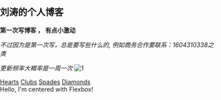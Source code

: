 
## 刘涛的个人博客

**第一次写博客 ， 有点小激动**

*不过因为是第一次写，总是要写些什么的,
例如商务合作要联系：1604310338之类*

*更新频率大概率是一周一次*
![1](http://r.photo.store.qq.com/psb?/V10FTeKj4BGmer/lpP8926ENp4BFo7Rr9W7Gp9jxrNsXiZtRn8U4C.USrE!/r/dDcBAAAAAAAA)


<link rel="style sheet" type="text/css" media="screen" href="screenstyles.css">
 <link rel="icon" href="https://github.com/airmteqiu/airmteqiu.github.io/blob/master/A2.ico?raw=true">
<link rel="stylesheet" href="css/styles.css">
<link rel="stylesheet" href="main2.css">
<link rel="stylesheet" href="main.css">
<link rel="stylesheet" href="main3.css">
     
<meta name="viewport" content="width=device-width">
<meta name="viewport" contet="width=device-width,initial-scale=1.0"/>
 <a href="#" class="CardLink                CardLink_Hearts">Hearts</a>
		<a href="#" class="CardLink CardLink_Clubs">Clubs</a>
		<a href="#" class="CardLink CardLink_Spades">Spades</a>
		<a href="#" class="CardLink CardLink_Diamonds">Diamonds</a>
<div class="Wrap">
		<div class="Header"></div>
		<div class="WrapMiddle">
			<div class="Left"></div>
			<div class="Middle"></div>
			<div class="Right"></div>
		</div>
        <div class="Footer"></div>
	</div>
     <div class="CenterMe">
		Hello, I'm centered with Flexbox!
	</div>
<html>

<head>
<meta name="viewport" content="width=device-width">
<link rel="stylesheet" href="css/styles.css">
<meta charset="utf-8">
<link rel="style sheet" type="text/css" media="screen" href="screenstyles.css">

<title>刘涛的个人博客 | airmteqiu.github.io</title>

</head>

<style>

body {

    padding:0;

    margin:0;

    overflow:hidden;

	height: 600px;

}

canvas {

    padding:0;

    margin:0;

}

div.btnbg {

    position:fixed;

    left:0;

    top:0;

}

</style>

<body>

<canvas id="sakura"></canvas>

<div class="btnbg">

</div>



<!-- sakura shader -->

<script id="sakura_point_vsh" type="x-shader/x_vertex">

uniform mat4 uProjection;

uniform mat4 uModelview;

uniform vec3 uResolution;

uniform vec3 uOffset;

uniform vec3 uDOF;  //x:focus distance, y:focus radius, z:max radius

uniform vec3 uFade; //x:start distance, y:half distance, z:near fade start



attribute vec3 aPosition;

attribute vec3 aEuler;

attribute vec2 aMisc; //x:size, y:fade



varying vec3 pposition;

varying float psize;

varying float palpha;

varying float pdist;



//varying mat3 rotMat;

varying vec3 normX;

varying vec3 normY;

varying vec3 normZ;

varying vec3 normal;



varying float diffuse;

varying float specular;

varying float rstop;

varying float distancefade;



void main(void) {

    // Projection is based on vertical angle

    vec4 pos = uModelview * vec4(aPosition + uOffset, 1.0);

    gl_Position = uProjection * pos;

    gl_PointSize = aMisc.x * uProjection[1][1] / -pos.z * uResolution.y * 0.5;

    

    pposition = pos.xyz;

    psize = aMisc.x;

    pdist = length(pos.xyz);

    palpha = smoothstep(0.0, 1.0, (pdist - 0.1) / uFade.z);

    

    vec3 elrsn = sin(aEuler);

    vec3 elrcs = cos(aEuler);

    mat3 rotx = mat3(

        1.0, 0.0, 0.0,

        0.0, elrcs.x, elrsn.x,

        0.0, -elrsn.x, elrcs.x

    );

    mat3 roty = mat3(

        elrcs.y, 0.0, -elrsn.y,

        0.0, 1.0, 0.0,

        elrsn.y, 0.0, elrcs.y

    );

    mat3 rotz = mat3(

        elrcs.z, elrsn.z, 0.0, 

        -elrsn.z, elrcs.z, 0.0,

        0.0, 0.0, 1.0

    );

    mat3 rotmat = rotx * roty * rotz;

    normal = rotmat[2];

    

    mat3 trrotm = mat3(

        rotmat[0][0], rotmat[1][0], rotmat[2][0],

        rotmat[0][1], rotmat[1][1], rotmat[2][1],

        rotmat[0][2], rotmat[1][2], rotmat[2][2]

    );

    normX = trrotm[0];

    normY = trrotm[1];

    normZ = trrotm[2];

    

    const vec3 lit = vec3(0.6917144638660746, 0.6917144638660746, -0.20751433915982237);

    

    float tmpdfs = dot(lit, normal);

    if(tmpdfs < 0.0) {

        normal = -normal;

        tmpdfs = dot(lit, normal);

    }

    diffuse = 0.4 + tmpdfs;

    

    vec3 eyev = normalize(-pos.xyz);

    if(dot(eyev, normal) > 0.0) {

        vec3 hv = normalize(eyev + lit);

        specular = pow(max(dot(hv, normal), 0.0), 20.0);

    }

    else {

        specular = 0.0;

    }

    

    rstop = clamp((abs(pdist - uDOF.x) - uDOF.y) / uDOF.z, 0.0, 1.0);

    rstop = pow(rstop, 0.5);

    //-0.69315 = ln(0.5)

    distancefade = min(1.0, exp((uFade.x - pdist) * 0.69315 / uFade.y));

}

</script>

<script id="sakura_point_fsh" type="x-shader/x_fragment">

#ifdef GL_ES

//precision mediump float;

precision highp float;

#endif



uniform vec3 uDOF;  //x:focus distance, y:focus radius, z:max radius

uniform vec3 uFade; //x:start distance, y:half distance, z:near fade start



const vec3 fadeCol = vec3(0.08, 0.03, 0.06);



varying vec3 pposition;

varying float psize;

varying float palpha;

varying float pdist;



//varying mat3 rotMat;

varying vec3 normX;

varying vec3 normY;

varying vec3 normZ;

varying vec3 normal;



varying float diffuse;

varying float specular;

varying float rstop;

varying float distancefade;



float ellipse(vec2 p, vec2 o, vec2 r) {

    vec2 lp = (p - o) / r;

    return length(lp) - 1.0;

}



void main(void) {

    vec3 p = vec3(gl_PointCoord - vec2(0.5, 0.5), 0.0) * 2.0;

    vec3 d = vec3(0.0, 0.0, -1.0);

    float nd = normZ.z; //dot(-normZ, d);

    if(abs(nd) < 0.0001) discard;

    

    float np = dot(normZ, p);

    vec3 tp = p + d * np / nd;

    vec2 coord = vec2(dot(normX, tp), dot(normY, tp));

    

    //angle = 15 degree

    const float flwrsn = 0.258819045102521;

    const float flwrcs = 0.965925826289068;

    mat2 flwrm = mat2(flwrcs, -flwrsn, flwrsn, flwrcs);

    vec2 flwrp = vec2(abs(coord.x), coord.y) * flwrm;

    

    float r;

    if(flwrp.x < 0.0) {

        r = ellipse(flwrp, vec2(0.065, 0.024) * 0.5, vec2(0.36, 0.96) * 0.5);

    }

    else {

        r = ellipse(flwrp, vec2(0.065, 0.024) * 0.5, vec2(0.58, 0.96) * 0.5);

    }

    

    if(r > rstop) discard;

    

    vec3 col = mix(vec3(1.0, 0.8, 0.75), vec3(1.0, 0.9, 0.87), r);

    float grady = mix(0.0, 1.0, pow(coord.y * 0.5 + 0.5, 0.35));

    col *= vec3(1.0, grady, grady);

    col *= mix(0.8, 1.0, pow(abs(coord.x), 0.3));

    col = col * diffuse + specular;

    

    col = mix(fadeCol, col, distancefade);

    

    float alpha = (rstop > 0.001)? (0.5 - r / (rstop * 2.0)) : 1.0;

    alpha = smoothstep(0.0, 1.0, alpha) * palpha;

    

    gl_FragColor = vec4(col * 0.5, alpha);

}

</script>

<!-- effects -->

<script id="fx_common_vsh" type="x-shader/x_vertex">

uniform vec3 uResolution;

attribute vec2 aPosition;



varying vec2 texCoord;

varying vec2 screenCoord;



void main(void) {

    gl_Position = vec4(aPosition, 0.0, 1.0);

    texCoord = aPosition.xy * 0.5 + vec2(0.5, 0.5);

    screenCoord = aPosition.xy * vec2(uResolution.z, 1.0);

}

</script>

<script id="bg_fsh" type="x-shader/x_fragment">

#ifdef GL_ES

//precision mediump float;

precision highp float;

#endif



uniform vec2 uTimes;



varying vec2 texCoord;

varying vec2 screenCoord;



void main(void) {

    vec3 col;

    float c;

    vec2 tmpv = texCoord * vec2(0.8, 1.0) - vec2(0.95, 1.0);

    c = exp(-pow(length(tmpv) * 1.8, 2.0));

    col = mix(vec3(0.02, 0.0, 0.03), vec3(0.96, 0.98, 1.0) * 1.5, c);

    gl_FragColor = vec4(col * 0.5, 1.0);

}

</script>

<script id="fx_brightbuf_fsh" type="x-shader/x_fragment">

#ifdef GL_ES

//precision mediump float;

precision highp float;

#endif

uniform sampler2D uSrc;

uniform vec2 uDelta;



varying vec2 texCoord;

varying vec2 screenCoord;



void main(void) {

    vec4 col = texture2D(uSrc, texCoord);

    gl_FragColor = vec4(col.rgb * 2.0 - vec3(0.5), 1.0);

}

</script>

<script id="fx_dirblur_r4_fsh" type="x-shader/x_fragment">

#ifdef GL_ES

//precision mediump float;

precision highp float;

#endif

uniform sampler2D uSrc;

uniform vec2 uDelta;

uniform vec4 uBlurDir; //dir(x, y), stride(z, w)



varying vec2 texCoord;

varying vec2 screenCoord;



void main(void) {

    vec4 col = texture2D(uSrc, texCoord);

    col = col + texture2D(uSrc, texCoord + uBlurDir.xy * uDelta);

    col = col + texture2D(uSrc, texCoord - uBlurDir.xy * uDelta);

    col = col + texture2D(uSrc, texCoord + (uBlurDir.xy + uBlurDir.zw) * uDelta);

    col = col + texture2D(uSrc, texCoord - (uBlurDir.xy + uBlurDir.zw) * uDelta);

    gl_FragColor = col / 5.0;

}

</script>

<!-- effect fragment shader template -->

<script id="fx_common_fsh" type="x-shader/x_fragment">

#ifdef GL_ES

//precision mediump float;

precision highp float;

#endif

uniform sampler2D uSrc;

uniform vec2 uDelta;



varying vec2 texCoord;

varying vec2 screenCoord;



void main(void) {

    gl_FragColor = texture2D(uSrc, texCoord);

}

</script>

<!-- post processing -->

<script id="pp_final_vsh" type="x-shader/x_vertex">

uniform vec3 uResolution;

attribute vec2 aPosition;

varying vec2 texCoord;

varying vec2 screenCoord;

void main(void) {

    gl_Position = vec4(aPosition, 0.0, 1.0);

    texCoord = aPosition.xy * 0.5 + vec2(0.5, 0.5);

    screenCoord = aPosition.xy * vec2(uResolution.z, 1.0);

}

</script>

<script id="pp_final_fsh" type="x-shader/x_fragment">

#ifdef GL_ES

//precision mediump float;

precision highp float;

#endif

uniform sampler2D uSrc;

uniform sampler2D uBloom;

uniform vec2 uDelta;

varying vec2 texCoord;

varying vec2 screenCoord;

void main(void) {

    vec4 srccol = texture2D(uSrc, texCoord) * 2.0;

    vec4 bloomcol = texture2D(uBloom, texCoord);

    vec4 col;

    col = srccol + bloomcol * (vec4(1.0) + srccol);

    col *= smoothstep(1.0, 0.0, pow(length((texCoord - vec2(0.5)) * 2.0), 1.2) * 0.5);

    col = pow(col, vec4(0.45454545454545)); //(1.0 / 2.2)

    

    gl_FragColor = vec4(col.rgb, 1.0);

    gl_FragColor.a = 1.0;

}

</script>

</body>

<script>

// Utilities

var Vector3 = {};

var Matrix44 = {};

Vector3.create = function(x, y, z) {

    return {'x':x, 'y':y, 'z':z};

};

Vector3.dot = function (v0, v1) {

    return v0.x * v1.x + v0.y * v1.y + v0.z * v1.z;

};

Vector3.cross = function (v, v0, v1) {

    v.x = v0.y * v1.z - v0.z * v1.y;

    v.y = v0.z * v1.x - v0.x * v1.z;

    v.z = v0.x * v1.y - v0.y * v1.x;

};

Vector3.normalize = function (v) {

    var l = v.x * v.x + v.y * v.y + v.z * v.z;

    if(l > 0.00001) {

        l = 1.0 / Math.sqrt(l);

        v.x *= l;

        v.y *= l;

        v.z *= l;

    }

};

Vector3.arrayForm = function(v) {

    if(v.array) {

        v.array[0] = v.x;

        v.array[1] = v.y;

        v.array[2] = v.z;

    }

    else {

        v.array = new Float32Array([v.x, v.y, v.z]);

    }

    return v.array;

};

Matrix44.createIdentity = function () {

    return new Float32Array([1.0, 0.0, 0.0, 0.0, 0.0, 1.0, 0.0, 0.0, 0.0, 0.0, 1.0, 0.0, 0.0, 0.0, 0.0, 1.0]);

};

Matrix44.loadProjection = function (m, aspect, vdeg, near, far) {

    var h = near * Math.tan(vdeg * Math.PI / 180.0 * 0.5) * 2.0;

    var w = h * aspect;

    

    m[0] = 2.0 * near / w;

    m[1] = 0.0;

    m[2] = 0.0;

    m[3] = 0.0;

    

    m[4] = 0.0;

    m[5] = 2.0 * near / h;

    m[6] = 0.0;

    m[7] = 0.0;

    

    m[8] = 0.0;

    m[9] = 0.0;

    m[10] = -(far + near) / (far - near);

    m[11] = -1.0;

    

    m[12] = 0.0;

    m[13] = 0.0;

    m[14] = -2.0 * far * near / (far - near);

    m[15] = 0.0;

};

Matrix44.loadLookAt = function (m, vpos, vlook, vup) {

    var frontv = Vector3.create(vpos.x - vlook.x, vpos.y - vlook.y, vpos.z - vlook.z);

    Vector3.normalize(frontv);

    var sidev = Vector3.create(1.0, 0.0, 0.0);

    Vector3.cross(sidev, vup, frontv);

    Vector3.normalize(sidev);

    var topv = Vector3.create(1.0, 0.0, 0.0);

    Vector3.cross(topv, frontv, sidev);

    Vector3.normalize(topv);

    

    m[0] = sidev.x;

    m[1] = topv.x;

    m[2] = frontv.x;

    m[3] = 0.0;

    

    m[4] = sidev.y;

    m[5] = topv.y;

    m[6] = frontv.y;

    m[7] = 0.0;

    

    m[8] = sidev.z;

    m[9] = topv.z;

    m[10] = frontv.z;

    m[11] = 0.0;

    

    m[12] = -(vpos.x * m[0] + vpos.y * m[4] + vpos.z * m[8]);

    m[13] = -(vpos.x * m[1] + vpos.y * m[5] + vpos.z * m[9]);

    m[14] = -(vpos.x * m[2] + vpos.y * m[6] + vpos.z * m[10]);

    m[15] = 1.0;

};



//

var timeInfo = {

    'start':0, 'prev':0, // Date

    'delta':0, 'elapsed':0 // Number(sec)

};



//

var gl;

var renderSpec = {

    'width':0,

    'height':0,

    'aspect':1,

    'array':new Float32Array(3),

    'halfWidth':0,

    'halfHeight':0,

    'halfArray':new Float32Array(3)

    // and some render targets. see setViewport()

};

renderSpec.setSize = function(w, h) {

    renderSpec.width = w;

    renderSpec.height = h;

    renderSpec.aspect = renderSpec.width / renderSpec.height;

    renderSpec.array[0] = renderSpec.width;

    renderSpec.array[1] = renderSpec.height;

    renderSpec.array[2] = renderSpec.aspect;

    

    renderSpec.halfWidth = Math.floor(w / 2);

    renderSpec.halfHeight = Math.floor(h / 2);

    renderSpec.halfArray[0] = renderSpec.halfWidth;

    renderSpec.halfArray[1] = renderSpec.halfHeight;

    renderSpec.halfArray[2] = renderSpec.halfWidth / renderSpec.halfHeight;

};



function deleteRenderTarget(rt) {

    gl.deleteFramebuffer(rt.frameBuffer);

    gl.deleteRenderbuffer(rt.renderBuffer);

    gl.deleteTexture(rt.texture);

}



function createRenderTarget(w, h) {

    var ret = {

        'width':w,

        'height':h,

        'sizeArray':new Float32Array([w, h, w / h]),

        'dtxArray':new Float32Array([1.0 / w, 1.0 / h])

    };

    ret.frameBuffer = gl.createFramebuffer();

    ret.renderBuffer = gl.createRenderbuffer();

    ret.texture = gl.createTexture();

    

    gl.bindTexture(gl.TEXTURE_2D, ret.texture);

    gl.texImage2D(gl.TEXTURE_2D, 0, gl.RGBA, w, h, 0, gl.RGBA, gl.UNSIGNED_BYTE, null);

    gl.texParameteri(gl.TEXTURE_2D, gl.TEXTURE_WRAP_S, gl.CLAMP_TO_EDGE);

    gl.texParameteri(gl.TEXTURE_2D, gl.TEXTURE_WRAP_T, gl.CLAMP_TO_EDGE);

    gl.texParameteri(gl.TEXTURE_2D, gl.TEXTURE_MAG_FILTER, gl.LINEAR);

    gl.texParameteri(gl.TEXTURE_2D, gl.TEXTURE_MIN_FILTER, gl.LINEAR);

    

    gl.bindFramebuffer(gl.FRAMEBUFFER, ret.frameBuffer);

    gl.framebufferTexture2D(gl.FRAMEBUFFER, gl.COLOR_ATTACHMENT0, gl.TEXTURE_2D, ret.texture, 0);

    

    gl.bindRenderbuffer(gl.RENDERBUFFER, ret.renderBuffer);

    gl.renderbufferStorage(gl.RENDERBUFFER, gl.DEPTH_COMPONENT16, w, h);

    gl.framebufferRenderbuffer(gl.FRAMEBUFFER, gl.DEPTH_ATTACHMENT, gl.RENDERBUFFER, ret.renderBuffer);

    

    gl.bindTexture(gl.TEXTURE_2D, null);

    gl.bindRenderbuffer(gl.RENDERBUFFER, null);

    gl.bindFramebuffer(gl.FRAMEBUFFER, null);

    

    return ret;

}



function compileShader(shtype, shsrc) {

	var retsh = gl.createShader(shtype);

	

	gl.shaderSource(retsh, shsrc);

	gl.compileShader(retsh);

	

	if(!gl.getShaderParameter(retsh, gl.COMPILE_STATUS)) {

		var errlog = gl.getShaderInfoLog(retsh);

		gl.deleteShader(retsh);

		console.error(errlog);

		return null;

	}

	return retsh;

}



function createShader(vtxsrc, frgsrc, uniformlist, attrlist) {

    var vsh = compileShader(gl.VERTEX_SHADER, vtxsrc);

    var fsh = compileShader(gl.FRAGMENT_SHADER, frgsrc);

    

    if(vsh == null || fsh == null) {

        return null;

    }

    

    var prog = gl.createProgram();

    gl.attachShader(prog, vsh);

    gl.attachShader(prog, fsh);

    

    gl.deleteShader(vsh);

    gl.deleteShader(fsh);

    

    gl.linkProgram(prog);

    if (!gl.getProgramParameter(prog, gl.LINK_STATUS)) {

        var errlog = gl.getProgramInfoLog(prog);

        console.error(errlog);

        return null;

    }

    

    if(uniformlist) {

        prog.uniforms = {};

        for(var i = 0; i < uniformlist.length; i++) {

            prog.uniforms[uniformlist[i]] = gl.getUniformLocation(prog, uniformlist[i]);

        }

    }

    

    if(attrlist) {

        prog.attributes = {};

        for(var i = 0; i < attrlist.length; i++) {

            var attr = attrlist[i];

            prog.attributes[attr] = gl.getAttribLocation(prog, attr);

        }

    }

    

    return prog;

}



function useShader(prog) {

    gl.useProgram(prog);

    for(var attr in prog.attributes) {

        gl.enableVertexAttribArray(prog.attributes[attr]);;

    }

}



function unuseShader(prog) {

    for(var attr in prog.attributes) {

        gl.disableVertexAttribArray(prog.attributes[attr]);;

    }

    gl.useProgram(null);

}



/////

var projection = {

    'angle':60,

    'nearfar':new Float32Array([0.1, 100.0]),

    'matrix':Matrix44.createIdentity()

};

var camera = {

    'position':Vector3.create(0, 0, 100),

    'lookat':Vector3.create(0, 0, 0),

    'up':Vector3.create(0, 1, 0),

    'dof':Vector3.create(10.0, 4.0, 8.0),

    'matrix':Matrix44.createIdentity()

};



var pointFlower = {};

var meshFlower = {};

var sceneStandBy = false;



var BlossomParticle = function () {

    this.velocity = new Array(3);

    this.rotation = new Array(3);

    this.position = new Array(3);

    this.euler = new Array(3);

    this.size = 1.0;

    this.alpha = 1.0;

    this.zkey = 0.0;

};



BlossomParticle.prototype.setVelocity = function (vx, vy, vz) {

    this.velocity[0] = vx;

    this.velocity[1] = vy;

    this.velocity[2] = vz;

};



BlossomParticle.prototype.setRotation = function (rx, ry, rz) {

    this.rotation[0] = rx;

    this.rotation[1] = ry;

    this.rotation[2] = rz;

};



BlossomParticle.prototype.setPosition = function (nx, ny, nz) {

    this.position[0] = nx;

    this.position[1] = ny;

    this.position[2] = nz;

};



BlossomParticle.prototype.setEulerAngles = function (rx, ry, rz) {

    this.euler[0] = rx;

    this.euler[1] = ry;

    this.euler[2] = rz;

};



BlossomParticle.prototype.setSize = function (s) {

    this.size = s;

};



BlossomParticle.prototype.update = function (dt, et) {

    this.position[0] += this.velocity[0] * dt;

    this.position[1] += this.velocity[1] * dt;

    this.position[2] += this.velocity[2] * dt;

    

    this.euler[0] += this.rotation[0] * dt;

    this.euler[1] += this.rotation[1] * dt;

    this.euler[2] += this.rotation[2] * dt;

};



function createPointFlowers() {

    // get point sizes

    var prm = gl.getParameter(gl.ALIASED_POINT_SIZE_RANGE);

    renderSpec.pointSize = {'min':prm[0], 'max':prm[1]};

    

    var vtxsrc = document.getElementById("sakura_point_vsh").textContent;

    var frgsrc = document.getElementById("sakura_point_fsh").textContent;

    

    pointFlower.program = createShader(

        vtxsrc, frgsrc,

        ['uProjection', 'uModelview', 'uResolution', 'uOffset', 'uDOF', 'uFade'],

        ['aPosition', 'aEuler', 'aMisc']

    );

    

    useShader(pointFlower.program);

    pointFlower.offset = new Float32Array([0.0, 0.0, 0.0]);

    pointFlower.fader = Vector3.create(0.0, 10.0, 0.0);

    

    // paramerters: velocity[3], rotate[3]

    pointFlower.numFlowers = 1600;

    pointFlower.particles = new Array(pointFlower.numFlowers);

    // vertex attributes {position[3], euler_xyz[3], size[1]}

    pointFlower.dataArray = new Float32Array(pointFlower.numFlowers * (3 + 3 + 2));

    pointFlower.positionArrayOffset = 0;

    pointFlower.eulerArrayOffset = pointFlower.numFlowers * 3;

    pointFlower.miscArrayOffset = pointFlower.numFlowers * 6;

    

    pointFlower.buffer = gl.createBuffer();

    gl.bindBuffer(gl.ARRAY_BUFFER, pointFlower.buffer);

    gl.bufferData(gl.ARRAY_BUFFER, pointFlower.dataArray, gl.DYNAMIC_DRAW);

    gl.bindBuffer(gl.ARRAY_BUFFER, null);

    

    unuseShader(pointFlower.program);

    

    for(var i = 0; i < pointFlower.numFlowers; i++) {

        pointFlower.particles[i] = new BlossomParticle();

    }

}



function initPointFlowers() {

    //area

    pointFlower.area = Vector3.create(20.0, 20.0, 20.0);

    pointFlower.area.x = pointFlower.area.y * renderSpec.aspect;

    

    pointFlower.fader.x = 10.0; //env fade start

    pointFlower.fader.y = pointFlower.area.z; //env fade half

    pointFlower.fader.z = 0.1;  //near fade start

    

    //particles

    var PI2 = Math.PI * 2.0;

    var tmpv3 = Vector3.create(0, 0, 0);

    var tmpv = 0;

    var symmetryrand = function() {return (Math.random() * 2.0 - 1.0);};

    for(var i = 0; i < pointFlower.numFlowers; i++) {

        var tmpprtcl = pointFlower.particles[i];

        

        //velocity

        tmpv3.x = symmetryrand() * 0.3 + 0.8;

        tmpv3.y = symmetryrand() * 0.2 - 1.0;

        tmpv3.z = symmetryrand() * 0.3 + 0.5;

        Vector3.normalize(tmpv3);

        tmpv = 2.0 + Math.random() * 1.0;

        tmpprtcl.setVelocity(tmpv3.x * tmpv, tmpv3.y * tmpv, tmpv3.z * tmpv);

        

        //rotation

        tmpprtcl.setRotation(

            symmetryrand() * PI2 * 0.5,

            symmetryrand() * PI2 * 0.5,

            symmetryrand() * PI2 * 0.5

        );

        

        //position

        tmpprtcl.setPosition(

            symmetryrand() * pointFlower.area.x,

            symmetryrand() * pointFlower.area.y,

            symmetryrand() * pointFlower.area.z

        );

        

        //euler

        tmpprtcl.setEulerAngles(

            Math.random() * Math.PI * 2.0,

            Math.random() * Math.PI * 2.0,

            Math.random() * Math.PI * 2.0

        );

        

        //size

        tmpprtcl.setSize(0.9 + Math.random() * 0.1);

    }

}



function renderPointFlowers() {

    //update

    var PI2 = Math.PI * 2.0;

    var limit = [pointFlower.area.x, pointFlower.area.y, pointFlower.area.z];

    var repeatPos = function (prt, cmp, limit) {

        if(Math.abs(prt.position[cmp]) - prt.size * 0.5 > limit) {

            //out of area

            if(prt.position[cmp] > 0) {

                prt.position[cmp] -= limit * 2.0;

            }

            else {

                prt.position[cmp] += limit * 2.0;

            }

        }

    };

    var repeatEuler = function (prt, cmp) {

        prt.euler[cmp] = prt.euler[cmp] % PI2;

        if(prt.euler[cmp] < 0.0) {

            prt.euler[cmp] += PI2;

        }

    };

    

    for(var i = 0; i < pointFlower.numFlowers; i++) {

        var prtcl = pointFlower.particles[i];

        prtcl.update(timeInfo.delta, timeInfo.elapsed);

        repeatPos(prtcl, 0, pointFlower.area.x);

        repeatPos(prtcl, 1, pointFlower.area.y);

        repeatPos(prtcl, 2, pointFlower.area.z);

        repeatEuler(prtcl, 0);

        repeatEuler(prtcl, 1);

        repeatEuler(prtcl, 2);

        

        prtcl.alpha = 1.0;//(pointFlower.area.z - prtcl.position[2]) * 0.5;

        

        prtcl.zkey = (camera.matrix[2] * prtcl.position[0]

                    + camera.matrix[6] * prtcl.position[1]

                    + camera.matrix[10] * prtcl.position[2]

                    + camera.matrix[14]);

    }

    

    // sort

    pointFlower.particles.sort(function(p0, p1){return p0.zkey - p1.zkey;});

    

    // update data

    var ipos = pointFlower.positionArrayOffset;

    var ieuler = pointFlower.eulerArrayOffset;

    var imisc = pointFlower.miscArrayOffset;

    for(var i = 0; i < pointFlower.numFlowers; i++) {

        var prtcl = pointFlower.particles[i];

        pointFlower.dataArray[ipos] = prtcl.position[0];

        pointFlower.dataArray[ipos + 1] = prtcl.position[1];

        pointFlower.dataArray[ipos + 2] = prtcl.position[2];

        ipos += 3;

        pointFlower.dataArray[ieuler] = prtcl.euler[0];

        pointFlower.dataArray[ieuler + 1] = prtcl.euler[1];

        pointFlower.dataArray[ieuler + 2] = prtcl.euler[2];

        ieuler += 3;

        pointFlower.dataArray[imisc] = prtcl.size;

        pointFlower.dataArray[imisc + 1] = prtcl.alpha;

        imisc += 2;

    }

    

    //draw

    gl.enable(gl.BLEND);

    //gl.disable(gl.DEPTH_TEST);

    gl.blendFunc(gl.SRC_ALPHA, gl.ONE_MINUS_SRC_ALPHA);

    

    var prog = pointFlower.program;

    useShader(prog);

    

    gl.uniformMatrix4fv(prog.uniforms.uProjection, false, projection.matrix);

    gl.uniformMatrix4fv(prog.uniforms.uModelview, false, camera.matrix);

    gl.uniform3fv(prog.uniforms.uResolution, renderSpec.array);

    gl.uniform3fv(prog.uniforms.uDOF, Vector3.arrayForm(camera.dof));

    gl.uniform3fv(prog.uniforms.uFade, Vector3.arrayForm(pointFlower.fader));

    

    gl.bindBuffer(gl.ARRAY_BUFFER, pointFlower.buffer);

    gl.bufferData(gl.ARRAY_BUFFER, pointFlower.dataArray, gl.DYNAMIC_DRAW);

    

    gl.vertexAttribPointer(prog.attributes.aPosition, 3, gl.FLOAT, false, 0, pointFlower.positionArrayOffset * Float32Array.BYTES_PER_ELEMENT);

    gl.vertexAttribPointer(prog.attributes.aEuler, 3, gl.FLOAT, false, 0, pointFlower.eulerArrayOffset * Float32Array.BYTES_PER_ELEMENT);

    gl.vertexAttribPointer(prog.attributes.aMisc, 2, gl.FLOAT, false, 0, pointFlower.miscArrayOffset * Float32Array.BYTES_PER_ELEMENT);

    

    // doubler

    for(var i = 1; i < 2; i++) {

        var zpos = i * -2.0;

        pointFlower.offset[0] = pointFlower.area.x * -1.0;

        pointFlower.offset[1] = pointFlower.area.y * -1.0;

        pointFlower.offset[2] = pointFlower.area.z * zpos;

        gl.uniform3fv(prog.uniforms.uOffset, pointFlower.offset);

        gl.drawArrays(gl.POINT, 0, pointFlower.numFlowers);

        

        pointFlower.offset[0] = pointFlower.area.x * -1.0;

        pointFlower.offset[1] = pointFlower.area.y *  1.0;

        pointFlower.offset[2] = pointFlower.area.z * zpos;

        gl.uniform3fv(prog.uniforms.uOffset, pointFlower.offset);

        gl.drawArrays(gl.POINT, 0, pointFlower.numFlowers);

        

        pointFlower.offset[0] = pointFlower.area.x *  1.0;

        pointFlower.offset[1] = pointFlower.area.y * -1.0;

        pointFlower.offset[2] = pointFlower.area.z * zpos;

        gl.uniform3fv(prog.uniforms.uOffset, pointFlower.offset);

        gl.drawArrays(gl.POINT, 0, pointFlower.numFlowers);

        

        pointFlower.offset[0] = pointFlower.area.x *  1.0;

        pointFlower.offset[1] = pointFlower.area.y *  1.0;

        pointFlower.offset[2] = pointFlower.area.z * zpos;

        gl.uniform3fv(prog.uniforms.uOffset, pointFlower.offset);

        gl.drawArrays(gl.POINT, 0, pointFlower.numFlowers);

    }

    

    //main

    pointFlower.offset[0] = 0.0;

    pointFlower.offset[1] = 0.0;

    pointFlower.offset[2] = 0.0;

    gl.uniform3fv(prog.uniforms.uOffset, pointFlower.offset);

    gl.drawArrays(gl.POINT, 0, pointFlower.numFlowers);

    

    gl.bindBuffer(gl.ARRAY_BUFFER, null);

    unuseShader(prog);

    

    gl.enable(gl.DEPTH_TEST);

    gl.disable(gl.BLEND);

}



// effects

//common util

function createEffectProgram(vtxsrc, frgsrc, exunifs, exattrs) {

    var ret = {};

    var unifs = ['uResolution', 'uSrc', 'uDelta'];

    if(exunifs) {

        unifs = unifs.concat(exunifs);

    }

    var attrs = ['aPosition'];

    if(exattrs) {

        attrs = attrs.concat(exattrs);

    }

    

    ret.program = createShader(vtxsrc, frgsrc, unifs, attrs);

    useShader(ret.program);

    

    ret.dataArray = new Float32Array([

        -1.0, -1.0,

         1.0, -1.0,

        -1.0,  1.0,

         1.0,  1.0

    ]);

    ret.buffer = gl.createBuffer();

    gl.bindBuffer(gl.ARRAY_BUFFER, ret.buffer);

    gl.bufferData(gl.ARRAY_BUFFER, ret.dataArray, gl.STATIC_DRAW);

    

    gl.bindBuffer(gl.ARRAY_BUFFER, null);

    unuseShader(ret.program);

    

    return ret;

}



// basic usage

// useEffect(prog, srctex({'texture':texid, 'dtxArray':(f32)[dtx, dty]})); //basic initialize

// gl.uniform**(...); //additional uniforms

// drawEffect()

// unuseEffect(prog)

// TEXTURE0 makes src

function useEffect(fxobj, srctex) {

    var prog = fxobj.program;

    useShader(prog);

    gl.uniform3fv(prog.uniforms.uResolution, renderSpec.array);

    

    if(srctex != null) {

        gl.uniform2fv(prog.uniforms.uDelta, srctex.dtxArray);

        gl.uniform1i(prog.uniforms.uSrc, 0);

        

        gl.activeTexture(gl.TEXTURE0);

        gl.bindTexture(gl.TEXTURE_2D, srctex.texture);

    }

}

function drawEffect(fxobj) {

    gl.bindBuffer(gl.ARRAY_BUFFER, fxobj.buffer);

    gl.vertexAttribPointer(fxobj.program.attributes.aPosition, 2, gl.FLOAT, false, 0, 0);

    gl.drawArrays(gl.TRIANGLE_STRIP, 0, 4);

}

function unuseEffect(fxobj) {

    unuseShader(fxobj.program);

}



var effectLib = {};

function createEffectLib() {

    

    var vtxsrc, frgsrc;

    //common

    var cmnvtxsrc = document.getElementById("fx_common_vsh").textContent;

    

    //background

    frgsrc = document.getElementById("bg_fsh").textContent;

    effectLib.sceneBg = createEffectProgram(cmnvtxsrc, frgsrc, ['uTimes'], null);

    

    // make brightpixels buffer

    frgsrc = document.getElementById("fx_brightbuf_fsh").textContent;

    effectLib.mkBrightBuf = createEffectProgram(cmnvtxsrc, frgsrc, null, null);

    

    // direction blur

    frgsrc = document.getElementById("fx_dirblur_r4_fsh").textContent;

    effectLib.dirBlur = createEffectProgram(cmnvtxsrc, frgsrc, ['uBlurDir'], null);

    

    //final composite

    vtxsrc = document.getElementById("pp_final_vsh").textContent;

    frgsrc = document.getElementById("pp_final_fsh").textContent;

    effectLib.finalComp = createEffectProgram(vtxsrc, frgsrc, ['uBloom'], null);

}



// background

function createBackground() {

    //console.log("create background");

}

function initBackground() {

    //console.log("init background");

}

function renderBackground() {

    gl.disable(gl.DEPTH_TEST);

    

    useEffect(effectLib.sceneBg, null);

    gl.uniform2f(effectLib.sceneBg.program.uniforms.uTimes, timeInfo.elapsed, timeInfo.delta);

    drawEffect(effectLib.sceneBg);

    unuseEffect(effectLib.sceneBg);

    

    gl.enable(gl.DEPTH_TEST);

}



// post process

var postProcess = {};

function createPostProcess() {

    //console.log("create post process");

}

function initPostProcess() {

    //console.log("init post process");

}



function renderPostProcess() {

    gl.enable(gl.TEXTURE_2D);

    gl.disable(gl.DEPTH_TEST);

    var bindRT = function (rt, isclear) {

        gl.bindFramebuffer(gl.FRAMEBUFFER, rt.frameBuffer);

        gl.viewport(0, 0, rt.width, rt.height);

        if(isclear) {

            gl.clearColor(0, 0, 0, 0);

            gl.clear(gl.COLOR_BUFFER_BIT | gl.DEPTH_BUFFER_BIT);

        }

    };

    

    //make bright buff

    bindRT(renderSpec.wHalfRT0, true);

    useEffect(effectLib.mkBrightBuf, renderSpec.mainRT);

    drawEffect(effectLib.mkBrightBuf);

    unuseEffect(effectLib.mkBrightBuf);

    

    // make bloom

    for(var i = 0; i < 2; i++) {

        var p = 1.5 + 1 * i;

        var s = 2.0 + 1 * i;

        bindRT(renderSpec.wHalfRT1, true);

        useEffect(effectLib.dirBlur, renderSpec.wHalfRT0);

        gl.uniform4f(effectLib.dirBlur.program.uniforms.uBlurDir, p, 0.0, s, 0.0);

        drawEffect(effectLib.dirBlur);

        unuseEffect(effectLib.dirBlur);

        

        bindRT(renderSpec.wHalfRT0, true);

        useEffect(effectLib.dirBlur, renderSpec.wHalfRT1);

        gl.uniform4f(effectLib.dirBlur.program.uniforms.uBlurDir, 0.0, p, 0.0, s);

        drawEffect(effectLib.dirBlur);

        unuseEffect(effectLib.dirBlur);

    }

    

    //display

    gl.bindFramebuffer(gl.FRAMEBUFFER, null);

    gl.viewport(0, 0, renderSpec.width, renderSpec.height);

    gl.clear(gl.COLOR_BUFFER_BIT | gl.DEPTH_BUFFER_BIT);

    

    useEffect(effectLib.finalComp, renderSpec.mainRT);

    gl.uniform1i(effectLib.finalComp.program.uniforms.uBloom, 1);

    gl.activeTexture(gl.TEXTURE1);

    gl.bindTexture(gl.TEXTURE_2D, renderSpec.wHalfRT0.texture);

    drawEffect(effectLib.finalComp);

    unuseEffect(effectLib.finalComp);

    

    gl.enable(gl.DEPTH_TEST);

}



/////

var SceneEnv = {};

function createScene() {

    createEffectLib();

    createBackground();

    createPointFlowers();

    createPostProcess();

    sceneStandBy = true;

}



function initScene() {

    initBackground();

    initPointFlowers();

    initPostProcess();

    

    //camera.position.z = 17.320508;

    camera.position.z = pointFlower.area.z + projection.nearfar[0];

    projection.angle = Math.atan2(pointFlower.area.y, camera.position.z + pointFlower.area.z) * 180.0 / Math.PI * 2.0;

    Matrix44.loadProjection(projection.matrix, renderSpec.aspect, projection.angle, projection.nearfar[0], projection.nearfar[1]);

}



function renderScene() {

    //draw

    Matrix44.loadLookAt(camera.matrix, camera.position, camera.lookat, camera.up);

    

    gl.enable(gl.DEPTH_TEST);

    

    //gl.bindFramebuffer(gl.FRAMEBUFFER, null);

    gl.bindFramebuffer(gl.FRAMEBUFFER, renderSpec.mainRT.frameBuffer);

    gl.viewport(0, 0, renderSpec.mainRT.width, renderSpec.mainRT.height);

    gl.clearColor(0.005, 0, 0.05, 0);

    gl.clear(gl.COLOR_BUFFER_BIT | gl.DEPTH_BUFFER_BIT);

    

    renderBackground();

    renderPointFlowers();

    renderPostProcess();

}



/////

function onResize(e) {

    makeCanvasFullScreen(document.getElementById("sakura"));

    setViewports();

    if(sceneStandBy) {

        initScene();

    }

}



function setViewports() {

    renderSpec.setSize(gl.canvas.width, gl.canvas.height);

    

    gl.clearColor(0.2, 0.2, 0.5, 1.0);

    gl.viewport(0, 0, renderSpec.width, renderSpec.height);

    

    var rtfunc = function (rtname, rtw, rth) {

        var rt = renderSpec[rtname];

        if(rt) deleteRenderTarget(rt);

        renderSpec[rtname] = createRenderTarget(rtw, rth);

    };

    rtfunc('mainRT', renderSpec.width, renderSpec.height);

    rtfunc('wFullRT0', renderSpec.width, renderSpec.height);

    rtfunc('wFullRT1', renderSpec.width, renderSpec.height);

    rtfunc('wHalfRT0', renderSpec.halfWidth, renderSpec.halfHeight);

    rtfunc('wHalfRT1', renderSpec.halfWidth, renderSpec.halfHeight);

}



function render() {

    renderScene();

}



var animating = true;

function toggleAnimation(elm) {

    animating ^= true;

    if(animating) animate();

    if(elm) {

        elm.innerHTML = animating? "Stop":"Start";

    }

}



function stepAnimation() {

    if(!animating) animate();

}



function animate() {

    var curdate = new Date();

    timeInfo.elapsed = (curdate - timeInfo.start) / 1000.0;

    timeInfo.delta = (curdate - timeInfo.prev) / 1000.0;

    timeInfo.prev = curdate;

    

    if(animating) requestAnimationFrame(animate);

    render();

}



function makeCanvasFullScreen(canvas) {

    var b = document.body;

	var d = document.documentElement;

	fullw = Math.max(b.clientWidth , b.scrollWidth, d.scrollWidth, d.clientWidth);

	fullh = Math.max(b.clientHeight , b.scrollHeight, d.scrollHeight, d.clientHeight);

	canvas.width = fullw;

	canvas.height = fullh;

}



window.addEventListener('load', function(e) {

    var canvas = document.getElementById("sakura");

    try {

        makeCanvasFullScreen(canvas);

        gl = canvas.getContext('experimental-webgl');

    } catch(e) {

        alert("WebGL not supported." + e);

        console.error(e);

        return;

    }

    

    window.addEventListener('resize', onResize);

    

    setViewports();

    createScene();

    initScene();

    

    timeInfo.start = new Date();

    timeInfo.prev = timeInfo.start;

    animate();

});



//set window.requestAnimationFrame

(function (w, r) {

    w['r'+r] = w['r'+r] || w['webkitR'+r] || w['mozR'+r] || w['msR'+r] || w['oR'+r] || function(c){ w.setTimeout(c, 1000 / 60); };

})(window, 'equestAnimationFrame');

</script>